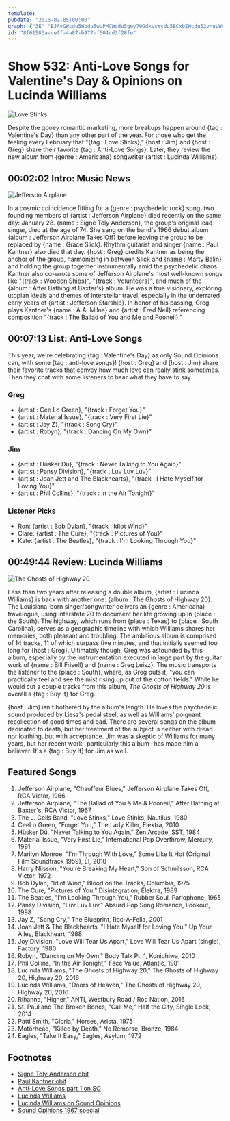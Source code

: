 ```yaml
---
template: 
pubdate: "2016-02-05T00:00"
graph: {"3E":"BJAvGWcdu5Wcdu5wUPMCWcdu5gey70GdkvcWcdu5BCxbZWcdu52vnuLWcdu553mKxWcdu5BHt4CWcdu5BJloYWcdu5BHt4CBJloY2vnuLGdkvc2vnuLgey702vnuLPr1OxPr1OxwUPMCC91qZPr1Ox5rDMGPr1Ox","C1":"KkM7cfsczmQZYvwR6VlXBGuzqIHIDEBGC6ZGY9NqBBiU4xXJ0iBGPVrSN41FBLFi4sUkzb7xrg1TZnvA5s0nuoSgnN3FnTvozT8D5GIseGdwKWkmLfzr7yyA","2AW":"BDOWWTNEqB97qipTNEqBTNEqBvwcFmTNEqBe1fssMbzi5TNEqB97qipBHm1G97qipX6cfd"}
id: "8f61583a-ceff-4a87-b977-f604cd3f28fe"
---
```






# Show 532: Anti-Love Songs for Valentine's Day & Opinions on Lucinda Williams

![Love Stinks](https://static.soundopinions.org/images/2016/lovestinks_web.jpg)

Despite the gooey romantic marketing, more breakups happen around {tag : Valentine's Day} than any other part of the year. For those who get the feeling every February that "{tag : Love Stinks}," {host : Jim} and {host : Greg} share their favorite {tag : Anti-Love Songs}. Later, they review the new album from {genre : Americana} songwriter {artist : Lucinda Williams}.



## 00:02:02 Intro: Music News

![Jefferson Airplane](https://static.soundopinions.org/assets/532/3E0.jpg)

In a cosmic coincidence fitting for a {genre : psychedelic rock} song, two founding members of {artist : Jefferson Airplane} died recently on the same day: January 28. {name : Signe Toly Anderson}, the group's original lead singer, died at the age of 74. She sang on the band's 1966 debut album {album : Jefferson Airplane Takes Off} before leaving the group to be replaced by {name : Grace Slick}. Rhythm guitarist and singer {name : Paul Kantner} also died that day. {host : Greg} credits Kantner as being the anchor of the group, harmonizing in between Slick and {name : Marty Balin} and holding the group together instrumentally amid the psychedelic chaos. Kantner also co-wrote some of Jefferson Airplane's most well-known songs like "{track : Wooden Ships}", "{track : Volunteers}", and much of the {album : After Bathing at Baxter's} album. He was a true visionary, exploring utopian ideals and themes of interstellar travel, especially in the underrated early years of {artist : Jefferson Starship}. In honor of his passing, Greg plays Kantner's {name : A.A. Milne} and {artist : Fred Neil} referencing composition "{track : The Ballad of You and Me and Pooneil}."



## 00:07:13 List: Anti-Love Songs

This year, we're celebrating {tag : Valentine's Day} as only Sound Opinions can, with some {tag : anti-love songs}! {host : Greg} and {host : Jim} share their favorite tracks that convey how much love can really stink sometimes. Then they chat with some listeners to hear what they have to say.


### Greg

- {artist : Cee Lo Green}, "{track : Forget You}"
- {artist : Material Issue}, "{track : Very First Lie}"
- {artist : Jay Z}, "{track : Song Cry}"
- {artist : Robyn}, "{track : Dancing On My Own}"


### Jim

- {artist : Hüsker Dü}, "{track : Never Talking to You Again}"
- {artist : Pansy Division}, "{track : Luv Luv Luv}"
- {artist : Joan Jett and The Blackhearts}, "{track : I Hate Myself for Loving You}"
- {artist : Phil Collins}, "{track : In the Air Tonight}"


### Listener Picks

- Ron: {artist : Bob Dylan}, "{track : Idiot Wind}"
- Clare: {artist : The Cure}, "{track : Pictures of You}"
- Kate: {artist : The Beatles}, "{track : I'm Looking Through You}"



## 00:49:44 Review: Lucinda Williams

![The Ghosts of Highway 20](https://static.soundopinions.org/assets/532/2AW0.jpg)

Less than two years after releasing a double album, {artist : Lucinda Williams} is back with another one: {album : The Ghosts of Highway 20}. The Louisiana-born singer/songwriter delivers an {genre : Americana} travelogue, using Interstate 20 to document her life growing up in {place : the South}. The highway, which runs from {place : Texas} to {place : South Carolina}, serves as a geographic timeline with which Williams shares her memories, both pleasant and troubling. The ambitious album is comprised of 14 tracks, 11 of which surpass five minutes, and that initially seemed too long for {host : Greg}. Ultimately though, Greg was astounded by this album, especially by the instrumentation executed in large part by the guitar work of {name : Bill Frisell} and {name : Greg Leisz}. The music transports the listener to the {place : South}, where, as Greg puts it, "you can practically feel and see the mist rising up out of the cotton fields." While he would cut a couple tracks from this album, *The Ghosts of Highway 20* is overall a {tag : Buy It} for Greg.

{host : Jim} isn't bothered by the album's length. He loves the psychedelic sound produced by Liesz's pedal steel, as well as Williams' poignant recollection of good times and bad. There are several songs on the album dedicated to death, but her treatment of the subject is neither with dread nor loathing, but with acceptance. Jim was a skeptic of Williams for many years, but her recent work– particularly this album– has made him a believer. It's a {tag : Buy It} for Jim as well.



## Featured Songs

1. Jefferson Airplane, "Chauffeur Blues," Jefferson Airplane Takes Off, RCA Victor, 1966
2. Jefferson Airplane, "The Ballad of You & Me & Pooneil," After Bathing at Baxter's, RCA Victor, 1967
3. The J. Geils Band, "Love Stinks," Love Stinks, Nautilus, 1980
4. CeeLo Green, "Forget You," The Lady Killer, Elektra, 2010
5. Hüsker Dü, "Never Talking to You Again," Zen Arcade, SST, 1984
6. Material Issue, "Very First Lie," International Pop Overthrow, Mercury, 1991
7. Marilyn Monroe, "I'm Through With Love," Some Like It Hot (Original Film Soundtrack 1959), Él, 2010
8. Harry Nilsson, "You're Breaking My Heart," Son of Schmilsson, RCA Victor, 1972
9. Bob Dylan, "Idiot Wind," Blood on the Tracks, Columbia, 1975
10. The Cure, "Pictures of You," Disintegration, Elektra, 1989
11. The Beatles, "I'm Looking Through You," Rubber Soul, Parlophone, 1965
12. Pansy Division, "Luv Luv Luv," Absurd Pop Song Romance, Lookout, 1998
13. Jay Z, "Song Cry," The Blueprint, Roc-A-Fella, 2001
14. Joan Jett & The Blackhearts, "I Hate Myself for Loving You," Up Your Alley, Blackheart, 1988
15. Joy Division, "Love Will Tear Us Apart," Love Will Tear Us Apart (single), Factory, 1980
16. Robyn, "Dancing on My Own," Body Talk Pt. 1, Konichiwa, 2010
17. Phil Collins, "In the Air Tonight," Face Value, Atlantic, 1981
18. Lucinda Williams, "The Ghosts of Highway 20," The Ghosts of Highway 20, Highway 20, 2016
19. Lucinda Williams, "Doors of Heaven," The Ghosts of Highway 20, Highway 20, 2016
20. Rihanna, "Higher," ANTI, Westbury Road / Roc Nation, 2016
21. St. Paul and The Broken Bones, "Call Me," Half the City, Single Lock, 2014
22. Patti Smith, "Gloria," Horses, Arista, 1975
23. Motörhead, "Killed by Death," No Remorse, Bronze, 1984
24. Eagles, "Take It Easy," Eagles, Asylum, 1972



## Footnotes

- [Signe Toly Anderson obit](http://www.nytimes.com/2016/02/02/arts/music/signe-anderson-jefferson-airplane-singer-dies-at-74.html)
- [Paul Kantner obit](http://www.nytimes.com/2016/01/29/arts/music/paul-kantner-of-jefferson-airplane-dies-at-74.html)
- [Anti-Love Songs part 1 on SO](/show/11)
- [Lucinda Williams](http://lucindawilliams.com/splash-page/)
- [Lucinda Williams on Sound Opinions](/show/380/)
- [Sound Opinions 1967 special](/show/325/)